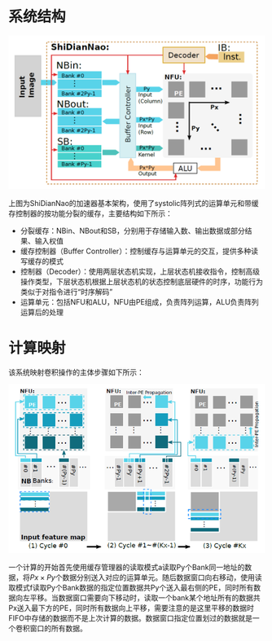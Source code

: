 # 系统结构

![](./system.PNG)

上图为ShiDianNao的加速器基本架构，使用了systolic阵列式的运算单元和带缓存控制器的按功能分裂的缓存，主要结构如下所示：

- 分裂缓存：NBin、NBout和SB，分别用于存储输入数、输出数据或部分结果、输入权值
- 缓存控制器（Buffer Controller）：控制缓存与运算单元的交互，提供多种读写缓存的模式
- 控制器（Decoder）：使用两层状态机实现，上层状态机接收指令，控制高级操作类型，下层状态机根据上层状态机的状态控制底层硬件的时序，功能行为类似于对指令进行“时序解码”
- 运算单元：包括NFU和ALU，NFU由PE组成，负责阵列运算，ALU负责阵列运算后的处理

# 计算映射

该系统映射卷积操作的主体步骤如下所示：

![](./conv.PNG)

一个计算的开始首先使用缓存管理器的读取模式a读取Py个Bank同一地址的数据，将$Px \times Py$个数据分别送入对应的运算单元。随后数据窗口向右移动，使用读取模式f读取Py个Bank数据的指定位置数据共Py个送入最右侧的PE，同时所有数据向左平移。当数据窗口需要向下移动时，读取一个bank某个地址所有的数据共Px送入最下方的PE，同时所有数据向上平移，需要注意的是这里平移的数据时FIFO中存储的数据而不是上次计算的数据。数据窗口指定位置划过的数据就是一个卷积窗口的所有数据。